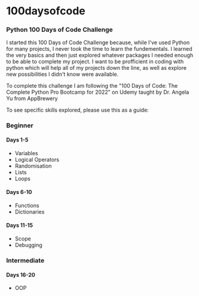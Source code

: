 # 100daysofcode
### Python 100 Days of Code Challenge

I started this 100 Days of Code Challenge because, while I've used Python for many projects, I never took the time to learn the fundementals. I learned the very
basics and then just explored whatever packages I needed enough to be able to complete my project. I want to be profficient in coding with python which will help 
all of my projects down the line, as well as explore new possibilities I didn't know were available.

To complete this challenge I am following the "100 Days of Code: The Complete Python Pro Bootcamp for 2022" on Udemy taught by Dr. Angela Yu from AppBrewery

To see specific skills explored, please use this as a guide: 

### Beginner
#### Days 1-5
- Variables
- Logical Operators
- Randomisation
- Lists
- Loops

#### Days 6-10
- Functions
- Dictionaries

#### Days 11-15
- Scope
- Debugging

### Intermediate
#### Days 16-20
- OOP
